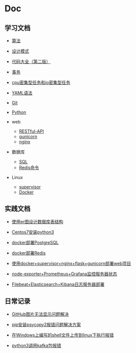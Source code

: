 # Doc

## 学习文档

+ [算法](学习文档/算法)

+ [设计模式](学习文档/设计模式)

+ [代码大全（第二版）](学习文档/代码大全)

+ [事务](学习文档/事务.md)

+ [cpu密集型任务和io密集型任务](学习文档/cpu密集型任务和io密集型任务.md)

+ [YAML语法](学习文档/YAML语法.md)

+ [Git](学习文档/Git.md)

+ [Python](学习文档/Python)

+ web
  + [RESTful-API](学习文档/RESTful-API.md)
  + [gunicorn](学习文档/gunicorn.md)
  + [nginx](学习文档/nginx.md)

+ 数据库
  + [SQL](学习文档/SQL.md)
  + [Redis命令](学习文档/Redis命令.md)

+ Linux
  + [supervisor](学习文档/supervisor.md)
  + [Docker](学习文档/Docker)

## 实践文档

+ [使用er图设计数据库表结构](实践文档/使用er图设计创建数据库.md)

+ [Centos7安装python3](实践文档/Centos7安装python3.md)

+ [docker部署PostgreSQL](实践文档/docker部署PostgreSQL.md)

+ [docker部署Redis](实践文档/docker部署Redis.md)

+ [使用docker+supervisor+nginx+flask+gunicorn部署web项目](实践文档/使用docker+supervisor+nginx+flask+gunicorn部署web项目.md)

+ [node-exporter+Prometheus+Grafana监控服务器状态](实践文档/node-exporter+Prometheus+Grafana监控服务器状态)

+ [Filebeat+Elasticsearch+Kibana日志服务器部署](实践文档/Filebeat+Elasticsearch+Kibana日志服务器部署)

## 日常记录

+ [GitHub图片无法显示问题解决](日常记录/GitHub图片无法显示问题解决.md)

+ [pip安装psycopy2报错问题解决方案](日常记录/pip安装psycopy2报错问题解决方案.md)

+ [在Windows上编写的shell文件上传到linux下执行报错](日常记录/在Windows上编写的shell文件上传到linux下执行报错.md)

+ [python3调用kafka包报错](日常记录/python3调用kafka包报错.md)
